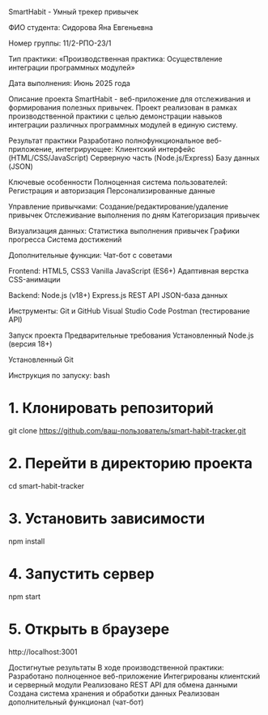 SmartHabit - Умный трекер привычек

ФИО студента: Сидорова Яна Евгеньевна 

Номер группы: 11/2-РПО-23/1

Тип практики: «Производственная практика: Осуществление интеграции программных модулей»

Дата выполнения: Июнь 2025 года

Описание проекта
SmartHabit - веб-приложение для отслеживания и формирования полезных привычек. Проект реализован в рамках производственной практики с целью демонстрации навыков интеграции различных программных модулей в единую систему.

Результат практики
Разработано полнофункциональное веб-приложение, интегрирующее:
Клиентский интерфейс (HTML/CSS/JavaScript)
Серверную часть (Node.js/Express)
Базу данных (JSON)

Ключевые особенности
Полноценная система пользователей:
Регистрация и авторизация
Персонализированные данные

Управление привычками:
Создание/редактирование/удаление привычек
Отслеживание выполнения по дням
Категоризация привычек

Визуализация данных:
Статистика выполнения привычек
Графики прогресса
Система достижений

Дополнительные функции:
Чат-бот с советами

Frontend:
HTML5, CSS3
Vanilla JavaScript (ES6+)
Адаптивная верстка
CSS-анимации

Backend:
Node.js (v18+)
Express.js
REST API
JSON-база данных

Инструменты:
Git и GitHub
Visual Studio Code
Postman (тестирование API)

Запуск проекта
Предварительные требования
Установленный Node.js (версия 18+)

Установленный Git

Инструкция по запуску:
bash
# 1. Клонировать репозиторий
git clone https://github.com/ваш-пользователь/smart-habit-tracker.git

# 2. Перейти в директорию проекта
cd smart-habit-tracker

# 3. Установить зависимости
npm install

# 4. Запустить сервер
npm start

# 5. Открыть в браузере
http://localhost:3001

Достигнутые результаты
В ходе производственной практики:
Разработано полноценное веб-приложение
Интегрированы клиентский и серверный модули
Реализовано REST API для обмена данными
Создана система хранения и обработки данных
Реализован дополнительный функционал (чат-бот)
